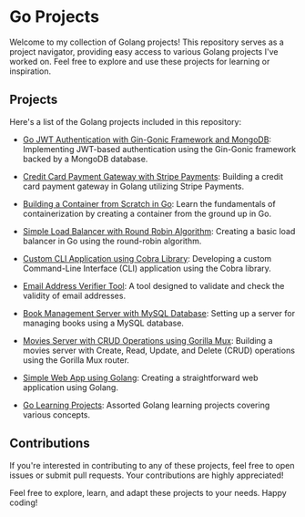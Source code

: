 # Go Projects

Welcome to my collection of Golang projects! This repository serves as a project navigator, providing easy access to various Golang projects I've worked on. Feel free to explore and use these projects for learning or inspiration.

## Projects

Here's a list of the Golang projects included in this repository:

- [Go JWT Authentication with Gin-Gonic Framework and MongoDB](https://github.com/iamtejasmane/go-jwt-gin-gonic): Implementing JWT-based authentication using the Gin-Gonic framework backed by a MongoDB database.

- [Credit Card Payment Gateway with Stripe Payments](https://github.com/iamtejasmane/go-stripe): Building a credit card payment gateway in Golang utilizing Stripe Payments.

- [Building a Container from Scratch in Go](https://github.com/iamtejasmane/go-container): Learn the fundamentals of containerization by creating a container from the ground up in Go.

- [Simple Load Balancer with Round Robin Algorithm](https://github.com/iamtejasmane/go-loadbalancer): Creating a basic load balancer in Go using the round-robin algorithm.

- [Custom CLI Application using Cobra Library](https://github.com/iamtejasmane/go-cli-cobra): Developing a custom Command-Line Interface (CLI) application using the Cobra library.

- [Email Address Verifier Tool](https://github.com/iamtejasmane/go-email-verifier): A tool designed to validate and check the validity of email addresses.

- [Book Management Server with MySQL Database](https://github.com/iamtejasmane/go-mysql): Setting up a server for managing books using a MySQL database.

- [Movies Server with CRUD Operations using Gorilla Mux](https://github.com/iamtejasmane/crud-api-golang): Building a movies server with Create, Read, Update, and Delete (CRUD) operations using the Gorilla Mux router.

- [Simple Web App using Golang](https://github.com/iamtejasmane/simple-webserver-golang): Creating a straightforward web application using Golang.

- [Go Learning Projects](https://github.com/iamtejasmane/go-learning-projects): Assorted Golang learning projects covering various concepts.

## Contributions

If you're interested in contributing to any of these projects, feel free to open issues or submit pull requests. Your contributions are highly appreciated!

Feel free to explore, learn, and adapt these projects to your needs. Happy coding!
